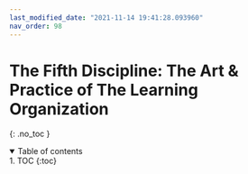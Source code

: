 ```yaml
---
last_modified_date: "2021-11-14 19:41:28.093960"
nav_order: 98
---
```

# The Fifth Discipline: The Art & Practice of The Learning Organization
{: .no_toc }

<details open markdown="block">
  <summary>
    Table of contents
  </summary>
1. TOC
{:toc}
</details>
